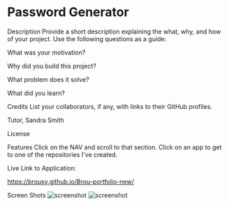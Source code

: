 # Password Generator 


Description
Provide a short description explaining the what, why, and how of your project. Use the following questions as a guide:

What was your motivation? 

<!-- answer -->
Why did you build this project? 
<!-- answer -->
What problem does it solve?
<!-- answer -->
What did you learn?
<!-- answer -->

Credits
List your collaborators, if any, with links to their GitHub profiles.

Tutor, Sandra Smith



License 
<!-- The MIT License (MIT) -->

Features
Click on the NAV and scroll to that section.
Click on an app to get to one of the repositories I've created. 

Live Link to Application:
<!-- add url -->
https://brousy.github.io/Brou-portfolio-new/
<!-- add screenshots -->
Screen Shots
![screenshot](./assets/images/screen1.jpg)
![screenshot](./assets/images/screen2.jpg)


